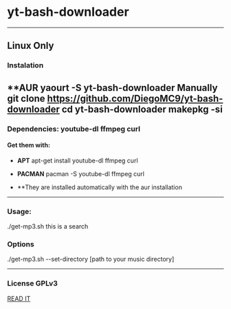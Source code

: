 # yt-bash-downloader
--------------------
## Linux Only
### Instalation
**AUR yaourt -S yt-bash-downloader
**Manually** git clone https://github.com/DiegoMC9/yt-bash-downloader
	cd yt-bash-downloader
	makepkg -si
--------------------
### Dependencies: youtube-dl ffmpeg curl
#### Get them with:
- **APT** apt-get install youtube-dl ffmpeg curl
- **PACMAN** pacman -S youtube-dl ffmpeg curl

- **They are installed automatically with the aur installation
---------------------
### Usage: 
./get-mp3.sh  this is a search
### Options
./get-mp3.sh --set-directory [path to your music directory]

---------------------
### License GPLv3
[READ IT](../blob/master/LICENSE)
